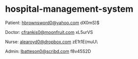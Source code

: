 # hospital-management-system

Patient:
hbrownsword0@yahoo.com
dX0mS)$

Doctor:
cfrankis0@moonfruit.com
xL5urVS

Nurse:
alearoyd0@dropbox.com
zE1t1E(muU\

Admin: 
lbatteson0@scribd.com
f8v45S2D